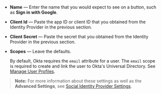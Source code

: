 * **Name** &mdash; Enter the name that you would expect to see on a button, such as **Sign in with Google**.
* **Client Id** &mdash; Paste the app ID or client ID that you obtained from the Identity Provider in the <GuideLink link="../create-an-app-at-idp">previous section</GuideLink>.
* **Client Secret** &mdash; Paste the secret that you obtained from the Identity Provider in the <GuideLink link="../create-an-app-at-idp">previous section</GuideLink>. 
* **Scopes** &mdash; Leave the defaults.

    By default, Okta requires the `email` attribute for a user. The `email` scope is required to create and link the user to Okta's Universal Directory. See [Manage User Profiles](https://help.okta.com/en/prod/Content/Topics/Directory/eu-profile-editor.htm).

> **Note:** For more information about these settings as well as the **Advanced Settings**, see [Social Identity Provider Settings](/docs/reference/social-settings/).
